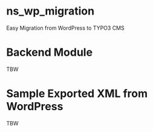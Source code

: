 # ns_wp_migration
Easy Migration from WordPress to TYPO3 CMS

# Backend Module
TBW

# Sample Exported XML from WordPress
TBW
